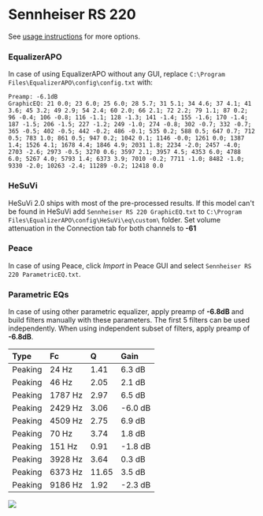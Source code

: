 # Sennheiser RS 220
See [usage instructions](https://github.com/jaakkopasanen/AutoEq#usage) for more options.

### EqualizerAPO
In case of using EqualizerAPO without any GUI, replace `C:\Program Files\EqualizerAPO\config\config.txt`
with:
```
Preamp: -6.1dB
GraphicEQ: 21 0.0; 23 6.0; 25 6.0; 28 5.7; 31 5.1; 34 4.6; 37 4.1; 41 3.6; 45 3.2; 49 2.9; 54 2.4; 60 2.0; 66 2.1; 72 2.2; 79 1.1; 87 0.2; 96 -0.4; 106 -0.8; 116 -1.1; 128 -1.3; 141 -1.4; 155 -1.6; 170 -1.4; 187 -1.5; 206 -1.5; 227 -1.2; 249 -1.0; 274 -0.8; 302 -0.7; 332 -0.7; 365 -0.5; 402 -0.5; 442 -0.2; 486 -0.1; 535 0.2; 588 0.5; 647 0.7; 712 0.5; 783 1.0; 861 0.5; 947 0.2; 1042 0.1; 1146 -0.0; 1261 0.0; 1387 1.4; 1526 4.1; 1678 4.4; 1846 4.9; 2031 1.8; 2234 -2.0; 2457 -4.0; 2703 -2.6; 2973 -0.5; 3270 0.6; 3597 2.1; 3957 4.5; 4353 6.0; 4788 6.0; 5267 4.0; 5793 1.4; 6373 3.9; 7010 -0.2; 7711 -1.0; 8482 -1.0; 9330 -2.0; 10263 -2.4; 11289 -0.2; 12418 0.0
```

### HeSuVi
HeSuVi 2.0 ships with most of the pre-processed results. If this model can't be found in HeSuVi add
`Sennheiser RS 220 GraphicEQ.txt` to `C:\Program Files\EqualizerAPO\config\HeSuVi\eq\custom\` folder.
Set volume attenuation in the Connection tab for both channels to **-61**

### Peace
In case of using Peace, click *Import* in Peace GUI and select `Sennheiser RS 220 ParametricEQ.txt`.

### Parametric EQs
In case of using other parametric equalizer, apply preamp of **-6.8dB** and build filters manually
with these parameters. The first 5 filters can be used independently.
When using independent subset of filters, apply preamp of **-6.8dB**.

| Type    | Fc      |     Q | Gain    |
|:--------|:--------|:------|:--------|
| Peaking | 24 Hz   |  1.41 | 6.3 dB  |
| Peaking | 46 Hz   |  2.05 | 2.1 dB  |
| Peaking | 1787 Hz |  2.97 | 6.5 dB  |
| Peaking | 2429 Hz |  3.06 | -6.0 dB |
| Peaking | 4509 Hz |  2.75 | 6.9 dB  |
| Peaking | 70 Hz   |  3.74 | 1.8 dB  |
| Peaking | 151 Hz  |  0.91 | -1.8 dB |
| Peaking | 3928 Hz |  3.64 | 0.3 dB  |
| Peaking | 6373 Hz | 11.65 | 3.5 dB  |
| Peaking | 9186 Hz |  1.92 | -2.3 dB |

![](https://raw.githubusercontent.com/jaakkopasanen/AutoEq/master/results/innerfidelity/sbaf-serious/Sennheiser%20RS%20220/Sennheiser%20RS%20220.png)
